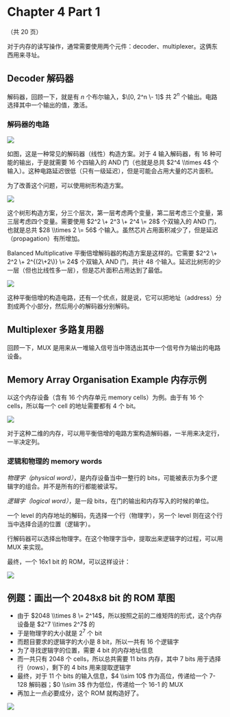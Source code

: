 
Chapter 4 Part 1
================


（共 20 页）


对于内存的读写操作，通常需要使用两个元件：decoder、multiplexer。这俩东西用来寻址。


Decoder 解码器
-----------


解码器，回顾一下，就是有 $n$ 个布尔输入，$\[0, 2^n \- 1]$ 共 $2^n$ 个输出。电路选择其中一个输出的值，激活。


### 解码器的电路


![](https://s2.loli.net/2023/01/06/iWOLbhCsvZtkg5p.png)


如图，这是一种常见的解码器（线性）构造方案。对于 $4$ 输入解码器，有 $16$ 种可能的输出，于是就需要 $16$ 个四输入的 AND 门（也就是总共 $2^4 \\times 4$ 个输入）。这种电路延迟很低（只有一级延迟），但是可能会占用大量的芯片面积。


为了改善这个问题，可以使用树形构造方案。


![](https://s2.loli.net/2023/01/06/xr9d8sSvXCNMZJa.png)


这个树形构造方案，分三个层次，第一层考虑两个变量，第二层考虑三个变量，第三层考虑四个变量。需要使用 $2^2 \+ 2^3 \+ 2^4 \= 28$ 个双输入的 AND 门，也就是总共 $28 \\times 2 \= 56$ 个输入。虽然芯片占用面积减少了，但是延迟（propagation）有所增加。


Balanced Multiplicative 平衡倍增解码器的构造方案是这样的。它需要 $2^2 \+ 2^2 \+ 2^{(2\+2\)} \= 24$ 个双输入 AND 门，共计 $48$ 个输入。延迟比树形的少一层（但也比线性多一层），但是芯片面积占用达到了最低。


![](https://s2.loli.net/2023/01/06/gEloZVTkU4qbPDs.png)


这种平衡倍增的构造电路，还有一个优点，就是说，它可以把地址（address）分割成两个小部分，然后用小的解码器分别解码。


Multiplexer 多路复用器
-----------------


回顾一下，MUX 是用来从一堆输入信号当中筛选出其中一个信号作为输出的电路设备。


Memory Array Organisation Example 内存示例
--------------------------------------


以这个内存设备（含有 $16$ 个内存单元 memory cells）为例。由于有 $16$ 个 cells，所以每一个 cell 的地址需要都有 $4$ 个 bit。


![](https://s2.loli.net/2023/01/06/8deTR362SXVQPcy.png)


对于这种二维的内存，可以用平衡倍增的电路方案构造解码器，一半用来决定行，一半决定列。


### 逻辑和物理的 memory words


*物理字（physical word）*，是内存设备当中一整行的 bits，可能被表示为多个逻辑字的组合。并不是所有的行都能被读写。


*逻辑字（logical word）*，是一段 bits，在门的输出和内存写入的时候的单位。


一个 level 的内存地址的解码，先选择一个行（物理字），另一个 level 则在这个行当中选择合适的位置（逻辑字）。


行解码器可以选择出物理字。在这个物理字当中，提取出来逻辑字的过程，可以用 MUX 来实现。


最终，一个 16x1 bit 的 ROM，可以这样设计：


![](https://s2.loli.net/2023/01/06/hPDeYZnrl1J9owA.png)


例题：画出一个 2048x8 bit 的 ROM 草图
---------------------------


* 由于 $2048 \\times 8 \= 2^14$，所以按照之前的二维矩阵的形式，这个内存设备是 $2^7 \\times 2^7$ 的
* 于是物理字的大小就是 $2^7$ 个 bit
* 而题目要求的逻辑字的大小是 $8$ bit，所以一共有 $16$ 个逻辑字
* 为了寻找逻辑字的位置，需要 $4$ bit 的内存地址信息
* 而一共只有 $2048$ 个 cells，所以总共需要 $11$ bits 内存，其中 $7$ bits 用于选择行（rows），剩下的 $4$ bits 用来提取逻辑字
* 最终，对于 $11$ 个 bits 的输入信息，$4 \\sim 10$ 作为高位，传递给一个 7\-128 解码器；$0 \\sim 3$ 作为低位，传递给一个 16\-1 的 MUX
* 再加上一点必要成分，这个 ROM 就构造好了。


![](https://s2.loli.net/2023/01/06/nXVMw6WqhelCpOT.png)


